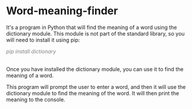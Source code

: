 # Word-meaning-finder
It's a program in Python that will find the meaning of a word using the dictionary module. This module is not part of the standard library, so you will need to install it using pip:

<p style="color:#808080"><i>pip install dictionary</i></p> </br>
Once you have installed the dictionary module, you can use it to find the meaning of a word.

This program will prompt the user to enter a word, and then it will use the dictionary module to find the meaning of the word. It will then print the meaning to the console.
